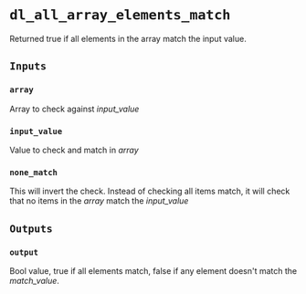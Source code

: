 # `dl_all_array_elements_match`

Returned true if all elements in the array match the input value.

## `Inputs`

### `array`

Array to check against *input_value*

### `input_value`

Value to check and match in *array*

### `none_match`

This will invert the check.  Instead of checking all items match, it will check that no items in the *array* match the *input_value*

## `Outputs`

### `output`

Bool value, true if all elements match, false if any element doesn't match the *match_value*.
